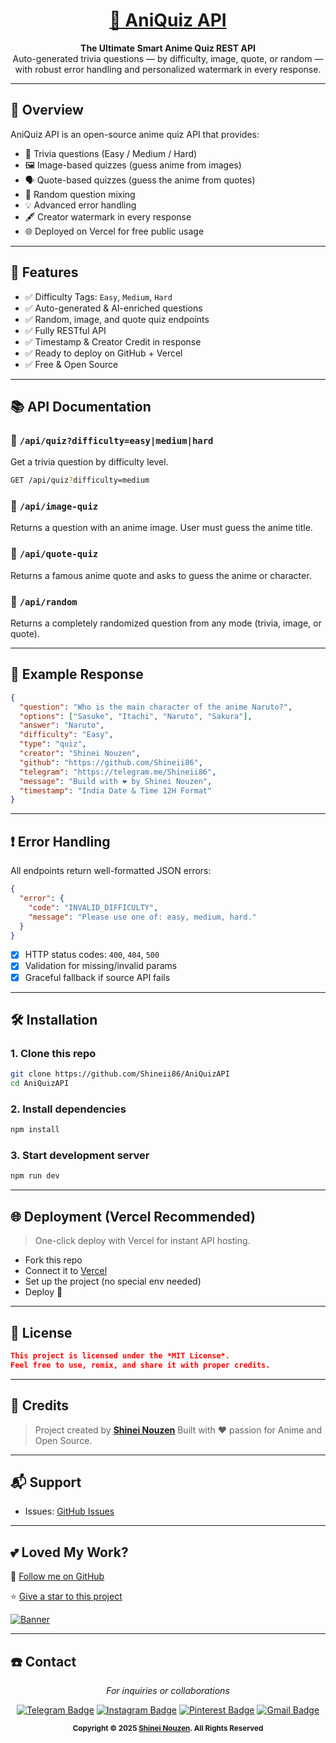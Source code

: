 <div align="center">

# [🧩 AniQuiz API](https://github.com/AniPulse)

**The Ultimate Smart Anime Quiz REST API**  
Auto-generated trivia questions — by difficulty, image, quote, or random — with robust error handling and personalized watermark in every response.


</div>

---

## 🚀 Overview

AniQuiz API is an open-source anime quiz API that provides:
- 🎯 Trivia questions (Easy / Medium / Hard)
- 🖼️ Image-based quizzes (guess anime from images)
- 🗣️ Quote-based quizzes (guess the anime from quotes)
- 🔀 Random question mixing
- 💡 Advanced error handling
- 🖋️ Creator watermark in every response
- 🌐 Deployed on Vercel for free public usage

---

## 🌟 Features

- ✅ Difficulty Tags: `Easy`, `Medium`, `Hard`
- ✅ Auto-generated & AI-enriched questions
- ✅ Random, image, and quote quiz endpoints
- ✅ Fully RESTful API
- ✅ Timestamp & Creator Credit in response
- ✅ Ready to deploy on GitHub + Vercel
- ✅ Free & Open Source  

---

## 📚 API Documentation

### 🔹 `/api/quiz?difficulty=easy|medium|hard`
Get a trivia question by difficulty level.

```bash
GET /api/quiz?difficulty=medium
````

### 🔹 `/api/image-quiz`

Returns a question with an anime image. User must guess the anime title.

### 🔹 `/api/quote-quiz`

Returns a famous anime quote and asks to guess the anime or character.

### 🔹 `/api/random`

Returns a completely randomized question from any mode (trivia, image, or quote).

---

## 🧠 Example Response

```json
{
  "question": "Who is the main character of the anime Naruto?",
  "options": ["Sasuke", "Itachi", "Naruto", "Sakura"],
  "answer": "Naruto",
  "difficulty": "Easy",
  "type": "quiz",
  "creator": "Shinei Nouzen",
  "github": "https://github.com/Shineii86",
  "telegram": "https://telegram.me/Shineii86",
  "message": "Build with ❤️ by Shinei Nouzen",
  "timestamp": "India Date & Time 12H Format"
}
```

---

## ❗ Error Handling

All endpoints return well-formatted JSON errors:

```json
{
  "error": {
    "code": "INVALID_DIFFICULTY",
    "message": "Please use one of: easy, medium, hard."
  }
}
```

- [x] HTTP status codes: `400`, `404`, `500`
- [x] Validation for missing/invalid params
- [x] Graceful fallback if source API fails

---

## 🛠️ Installation

### 1. Clone this repo

```bash
git clone https://github.com/Shineii86/AniQuizAPI
cd AniQuizAPI
```

### 2. Install dependencies

```bash
npm install
```

### 3. Start development server

```bash
npm run dev
```

---

## 🌐 Deployment (Vercel Recommended)

> One-click deploy with Vercel for instant API hosting.

* Fork this repo
* Connect it to [Vercel](https://vercel.com)
* Set up the project (no special env needed)
* Deploy 🎉

---

## 🪪 License

```json
This project is licensed under the *MIT License*.
Feel free to use, remix, and share it with proper credits.
```

---

## 👤 Credits

> Project created by [**Shinei Nouzen**](https://github.com/Shineii86)
> Built with ❤️ passion for Anime and Open Source.

---

## 📬 Support

* Issues: [GitHub Issues](https://github.com/Shineii86/AniQuizAPI/issues)

---

## 💕 Loved My Work?

🚨 [Follow me on GitHub](https://github.com/Shineii86/Shineii86)

⭐ [Give a star to this project](https://github.com/Shineii86/AniQuizAPI/)

<a href="https://github.com/Shineii86/AniChatAPI">
<img src="https://github.com/Shineii86/AniPay/blob/main/Source/Banner6.png" alt="Banner">
</a>

---

## ☎️ Contact

<div align="center">

*For inquiries or collaborations*

[![Telegram Badge](https://img.shields.io/badge/-Telegram-2CA5E0?style=flat\&logo=Telegram\&logoColor=white)](https://telegram.me/Shineii86 "Contact on Telegram")
[![Instagram Badge](https://img.shields.io/badge/-Instagram-C13584?style=flat\&logo=Instagram\&logoColor=white)](https://instagram.com/ikx7.a "Follow on Instagram")
[![Pinterest Badge](https://img.shields.io/badge/-Pinterest-E60023?style=flat\&logo=Pinterest\&logoColor=white)](https://pinterest.com/ikx7a "Follow on Pinterest")
[![Gmail Badge](https://img.shields.io/badge/-Gmail-D14836?style=flat\&logo=Gmail\&logoColor=white)](mailto:ikx7a@hotmail.com "Send an Email")

<sup><b>Copyright © 2025 <a href="https://telegram.me/Shineii86">Shinei Nouzen</a>.
All Rights Reserved</b></sup>

</div>
